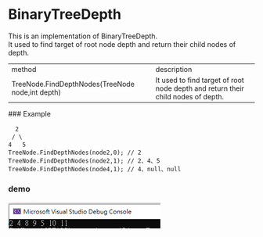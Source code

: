 # BinaryTreeDepth
This is an implementation of BinaryTreeDepth.  
It used to find target of root node depth and return their child nodes of depth.  

<table>
  <tr>
      <td>
        method
      </td>
      <td>
        description
      </td>
  </tr>
    <tr>
      <td>
        TreeNode.FindDepthNodes(TreeNode node,int depth)
      </td>
      <td>
       It used to find target of root node depth and return their child nodes of depth.  
      </td>
  </tr>
</table>
### Example 

```
  2
 / \
4   5
TreeNode.FindDepthNodes(node2,0); // 2
TreeNode.FindDepthNodes(node2,1); // 2、4、5
TreeNode.FindDepthNodes(node4,1); // 4、null、null
```
### demo
<img src="demo/demo.png">
